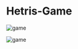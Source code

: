 # Hetris-Game

![game](https://user-images.githubusercontent.com/68656122/122562545-cfff8780-d060-11eb-9b0e-c19dba0d2b2b.png)

![game](https://user-images.githubusercontent.com/68656122/122662711-bb330900-d1b2-11eb-8468-3270983df53e.png)

